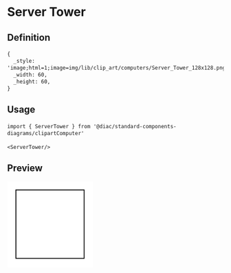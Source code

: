 # Server Tower

## Definition

```
{
  _style: 'image;html=1;image=img/lib/clip_art/computers/Server_Tower_128x128.pngstrokeColor=none;',
  _width: 60,
  _height: 60,
}
```

## Usage

```
import { ServerTower } from '@diac/standard-components-diagrams/clipartComputer'

<ServerTower/>
```

## Preview

<img src="./server-tower.png" width="200"/>
